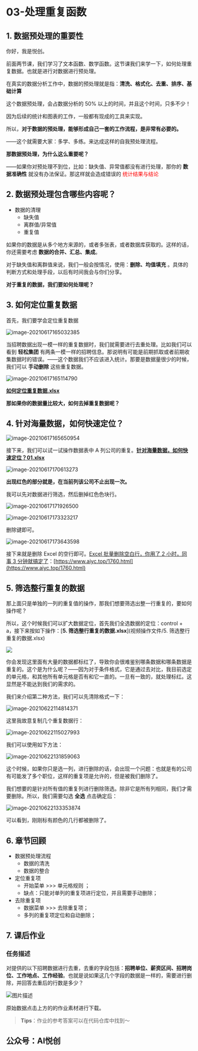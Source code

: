 # 03-处理重复函数

## 1. 数据预处理的重要性

你好，我是悦创。

前面两节课，我们学习了文本函数、数学函数。这节课我们来学一下，如何处理重复数据。也就是进行对数据进行预处理。

在真实的数据分析工作中，数据的预处理就是指：**清洗、格式化、去重、排序、基础计算**

这个数据预处理，会占数据分析的 50% 以上的时间，并且这个时间，只多不少！

因为后续的统计和图表的工作，一般都有现成的工具来实现。

所以，**对于数据的预处理，能够形成自己一套的工作流程，是非常有必要的。**

——这个就需要大家：多学、多练。来达成这样的自我预处理流程。



**那数据预处理，为什么这么重要呢？**

——如果你对预处理不到位，比如：缺失值、异常值都没有进行处理，那你的 **数据准确性** 就没有办法保证。那这样就会造成错误的 <font color="red">统计结果与结论</font>



## 2. 数据预处理包含哪些内容呢？

- 数据的清理
    - 缺失值
    - 离群值/异常值
    - 重复值

如果你的数据是从多个地方来源的，或者多张表，或者数据库获取的。这样的话，你还需要考虑 **数据的合并、汇总、集成**。

对于缺失值和离群值来说，我们一般会按情况，使用：**删除、均值填充** 。具体的判断方式和处理手段，以后有时间我会与你们分享。

**对于重复的数据，我们要如何处理呢？**



## 3. 如何定位重复数据

首先，我们要学会定位重复数据

![image-20210617165032385](README.assets/image-20210617165032385.png)

当招聘数据出现一模一样的重复数据时，我们就需要进行去重处理。比如我们可以看到 **轻松集团** 有两条一模一样的招聘信息。那说明有可能是前期抓取或者前期收集数据时的错误。——这个数据我们不应该进入统计。那要是数据量很少的时候，我们可以 **手动删除** 这些重复数据。

![image-20210617165114790](README.assets/image-20210617165114790.png)

[**如何定位重复数据.xlsx**](视频操作文件/如何定位重复数据.xlsx)

**那如果你的数据量比较大，如何去掉重复数据呢？**



## 4. 针对海量数据，如何快速定位？

![image-20210617165650954](README.assets/image-20210617165650954.png)

接下来，我们可以试一试操作数据表中 A 列公司的重复。[**针对海量数据，如何快速定位？01.xlsx**](视频操作文件/针对海量数据，如何快速定位？01.xlsx)

![image-20210617170613273](README.assets/image-20210617170613273.png)

**出现红色的部分就是，在当前列该公司不止出现一次。**

我可以先对数据进行筛选，然后删掉红色色块行。

![image-20210617171926500](README.assets/image-20210617171926500.png)

![image-20210617173323217](README.assets/image-20210617173323217.png)

删除键即可。

![image-20210617173643598](README.assets/image-20210617173643598.png)

接下来就是删除 Excel 的空行即可。[Excel 批量删除空白行，你用了 2 小时，同事 3 分钟就搞定了](https://www.aiyc.top/1760.html)：[https://www.aiyc.top/1760.html](https://www.aiyc.top/1760.html)



## 5. 筛选整行重复的数据

那上面只是单独的一列的重复值的操作，那我们想要筛选出整一行重复的，要如何操作呢？

所以，这个时候我们可以扩大数据定位，首先我们全选数据的定位：control + a，接下来按如下操作：[**5. 筛选整行重复的数据.xlsx**](视频操作文件/5. 筛选整行重复的数据.xlsx)

![](README.assets/01.gif)

你会发现这里面有大量的数据都标红了，导致你会很难鉴别哪条数据和哪条数据是重复的。这个是为什么呢？——因为对于条件格式，它是通过去对比，我目前选定的单元格，和其他所有单元格是否有和它一直的。一旦有一致的，就处理标红。这显然是不能达到我们的需求的。

我们来介绍第二种方法，我们可以先清除格式一下：

![image-20210622114814371](README.assets/image-20210622114814371.png)

这里我故意复制几个重复数据行：

![image-20210622115027993](README.assets/image-20210622115027993.png)

我们可以使用如下方法：

![image-20210622131859063](README.assets/image-20210622131859063.png)

这个时候，如果你只是选一列，进行删除的话，会出现一个问题：也就是有的公司有可能发了多个职位，这样的重复项是允许的，但是被我们删除了。



我们想要的是针对所有值的重复列进行删除筛选。除非它是所有列相同，我们才需要删除。所以，我们需要勾选 **全选** 点击确定后：

![image-20210622133353874](README.assets/image-20210622133353874.png)

可以看到，刚刚标有颜色的几行都被删除了。



## 6. 章节回顾

- 数据预处理流程
    - 数据的清洗
    - 数据的整合
- 定位重复项
    - 开始菜单 >>> 单元格规则 ；
    - 缺点：只能对单列的重复项进行定位，并且需要手动删除；
- 去除重复项
    - 数据菜单 >>> 去除重复项；
    - 多列的重复项定位和自动删除；



## 7. 课后作业

### 任务描述

对提供的以下招聘数据进行去重，去重的字段包括：**招聘单位、薪资区间、招聘岗位、工作地点、工作经验**。也就是说如果这几个字段的数据是一样的，需要进行删除，并回答去重后的行数是多少？

![图片描述](README.assets/6009444209786d4f08610511.jpg)

原始数据点击上方的的作业素材进行下载。

> **Tips**：作业的参考答案可以在代码仓库中找到～



## 公众号：AI悦创

